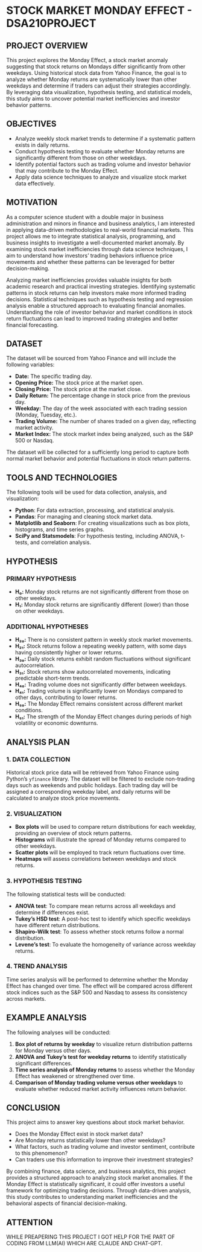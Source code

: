 # STOCK MARKET MONDAY EFFECT - DSA210PROJECT  

## PROJECT OVERVIEW  
This project explores the Monday Effect, a stock market anomaly suggesting that stock returns on Mondays differ significantly from other weekdays. Using historical stock data from Yahoo Finance, the goal is to analyze whether Monday returns are systematically lower than other weekdays and determine if traders can adjust their strategies accordingly. By leveraging data visualization, hypothesis testing, and statistical models, this study aims to uncover potential market inefficiencies and investor behavior patterns.  

## OBJECTIVES  
- Analyze weekly stock market trends to determine if a systematic pattern exists in daily returns.  
- Conduct hypothesis testing to evaluate whether Monday returns are significantly different from those on other weekdays.  
- Identify potential factors such as trading volume and investor behavior that may contribute to the Monday Effect.  
- Apply data science techniques to analyze and visualize stock market data effectively.

## MOTIVATION  
As a computer science student with a double major in business administration and minors in finance and business analytics, I am interested in applying data-driven methodologies to real-world financial markets. This project allows me to integrate statistical analysis, programming, and business insights to investigate a well-documented market anomaly. By examining stock market inefficiencies through data science techniques, I aim to understand how investors’ trading behaviors influence price movements and whether these patterns can be leveraged for better decision-making.  

Analyzing market inefficiencies provides valuable insights for both academic research and practical investing strategies. Identifying systematic patterns in stock returns can help investors make more informed trading decisions. Statistical techniques such as hypothesis testing and regression analysis enable a structured approach to evaluating financial anomalies. Understanding the role of investor behavior and market conditions in stock return fluctuations can lead to improved trading strategies and better financial forecasting.  

## DATASET  
The dataset will be sourced from Yahoo Finance and will include the following variables:  

- **Date:** The specific trading day.  
- **Opening Price:** The stock price at the market open.  
- **Closing Price:** The stock price at the market close.  
- **Daily Return:** The percentage change in stock price from the previous day.  
- **Weekday:** The day of the week associated with each trading session (Monday, Tuesday, etc.).  
- **Trading Volume:** The number of shares traded on a given day, reflecting market activity.  
- **Market Index:** The stock market index being analyzed, such as the S&P 500 or Nasdaq.  

The dataset will be collected for a sufficiently long period to capture both normal market behavior and potential fluctuations in stock return patterns.  

## TOOLS AND TECHNOLOGIES  
The following tools will be used for data collection, analysis, and visualization:  

- **Python**: For data extraction, processing, and statistical analysis.  
- **Pandas**: For managing and cleaning stock market data.  
- **Matplotlib and Seaborn**: For creating visualizations such as box plots, histograms, and time series graphs.  
- **SciPy and Statsmodels**: For hypothesis testing, including ANOVA, t-tests, and correlation analysis.  

## HYPOTHESIS  

### PRIMARY HYPOTHESIS  
- **H₀:** Monday stock returns are not significantly different from those on other weekdays.  
- **H₁:** Monday stock returns are significantly different (lower) than those on other weekdays.  

### ADDITIONAL HYPOTHESES  
- **H₂₀:** There is no consistent pattern in weekly stock market movements.  
- **H₂₁:** Stock returns follow a repeating weekly pattern, with some days having consistently higher or lower returns.  
- **H₃₀:** Daily stock returns exhibit random fluctuations without significant autocorrelation.  
- **H₃₁:** Stock returns show autocorrelated movements, indicating predictable short-term trends.  
- **H₄₀:** Trading volume does not significantly differ between weekdays.  
- **H₄₁:** Trading volume is significantly lower on Mondays compared to other days, contributing to lower returns.  
- **H₅₀:** The Monday Effect remains consistent across different market conditions.  
- **H₅₁:** The strength of the Monday Effect changes during periods of high volatility or economic downturns.  

## ANALYSIS PLAN  

### 1. DATA COLLECTION  
Historical stock price data will be retrieved from Yahoo Finance using Python’s `yfinance` library. The dataset will be filtered to exclude non-trading days such as weekends and public holidays. Each trading day will be assigned a corresponding weekday label, and daily returns will be calculated to analyze stock price movements.  

### 2. VISUALIZATION  
- **Box plots** will be used to compare return distributions for each weekday, providing an overview of stock return patterns.  
- **Histograms** will illustrate the spread of Monday returns compared to other weekdays.  
- **Scatter plots** will be employed to track return fluctuations over time.  
- **Heatmaps** will assess correlations between weekdays and stock returns.  

### 3. HYPOTHESIS TESTING  
The following statistical tests will be conducted:  

- **ANOVA test**: To compare mean returns across all weekdays and determine if differences exist.  
- **Tukey’s HSD test**: A post-hoc test to identify which specific weekdays have different return distributions.  
- **Shapiro-Wilk test**: To assess whether stock returns follow a normal distribution.  
- **Levene’s test**: To evaluate the homogeneity of variance across weekday returns.  

### 4. TREND ANALYSIS  
Time series analysis will be performed to determine whether the Monday Effect has changed over time. The effect will be compared across different stock indices such as the S&P 500 and Nasdaq to assess its consistency across markets.  

## EXAMPLE ANALYSIS  
The following analyses will be conducted:  

1. **Box plot of returns by weekday** to visualize return distribution patterns for Monday versus other days.  
2. **ANOVA and Tukey’s test for weekday returns** to identify statistically significant differences.  
3. **Time series analysis of Monday returns** to assess whether the Monday Effect has weakened or strengthened over time.  
4. **Comparison of Monday trading volume versus other weekdays** to evaluate whether reduced market activity influences return behavior.  

## CONCLUSION  
This project aims to answer key questions about stock market behavior.  

- Does the Monday Effect exist in stock market data?  
- Are Monday returns statistically lower than other weekdays?  
- What factors, such as trading volume and investor sentiment, contribute to this phenomenon?  
- Can traders use this information to improve their investment strategies?  

By combining finance, data science, and business analytics, this project provides a structured approach to analyzing stock market anomalies. If the Monday Effect is statistically significant, it could offer investors a useful framework for optimizing trading decisions. Through data-driven analysis, this study contributes to understanding market inefficiencies and the behavioral aspects of financial decision-making.
## ATTENTION
WHILE PREAPERING THIS PROJECT I GOT HELP FOR THE PART OF CODING FROM LLM(AI) WHICH ARE CLAUDE AND CHAT-GPT.
